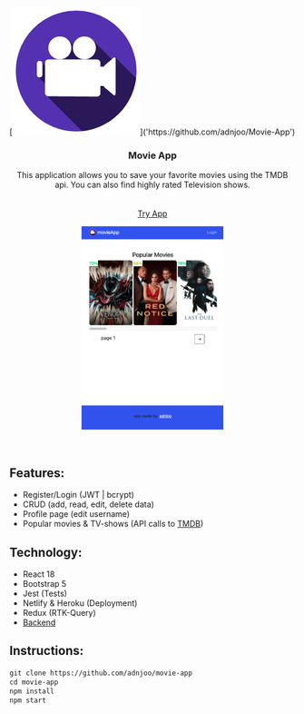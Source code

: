 <!-- PROJECT LOGO -->
<br />
[<img src='./src/assets/logo.png'>]('https://github.com/adnjoo/Movie-App')
<p align="center">
    
    

  <h3 align="center">Movie App</h3>

  <p align="center">
    This application allows you to save your favorite movies using the TMDB api. You can also find highly rated Television shows.
    <br />
    <br />
    <br />
    <a href="https://andrew-movie-app.netlify.app/">Try App</a>
  </p>
</p>

<p align="center">
<a href='https://andrew-movie-app.netlify.app/'>
<img src='./scrn11.png' width='250'><br>
</a>
</p>

<br>

## Features:

* Register/Login (JWT | bcrypt)
* CRUD (add, read, edit, delete data)
* Profile page (edit username)
* Popular movies & TV-shows (API calls to [TMDB](https://developers.themoviedb.org/3))


## Technology: 

* React 18
* Bootstrap 5
* Jest (Tests)
* Netlify & Heroku (Deployment)
* Redux (RTK-Query)
* [Backend](https://github.com/adnjoo/movie-app-auth-backend)

## Instructions:

```
git clone https://github.com/adnjoo/movie-app
cd movie-app
npm install
npm start
```
